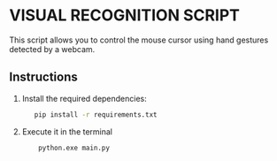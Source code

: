 # VISUAL RECOGNITION SCRIPT

This script allows you to control the mouse cursor using hand gestures detected by a webcam.

## Instructions

1. Install the required dependencies:
    ```bash
       pip install -r requirements.txt
2. Execute it in the terminal
   ```bash
       python.exe main.py
   
